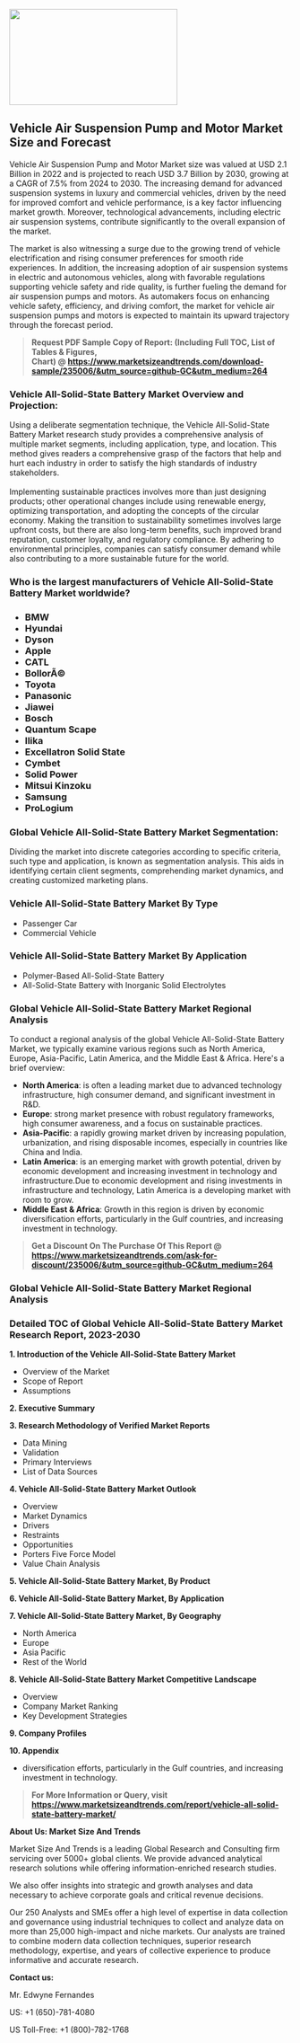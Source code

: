 <p><img class="alignnone size-medium wp-image-20088" src="https://ffe5etoiles.com/wp-content/uploads/2024/12/MST1-300x171.png" alt="" width="300" height="171" /></p><h2>Vehicle Air Suspension Pump and Motor Market Size and Forecast</h2><p>Vehicle Air Suspension Pump and Motor Market size was valued at USD 2.1 Billion in 2022 and is projected to reach USD 3.7 Billion by 2030, growing at a CAGR of 7.5% from 2024 to 2030. The increasing demand for advanced suspension systems in luxury and commercial vehicles, driven by the need for improved comfort and vehicle performance, is a key factor influencing market growth. Moreover, technological advancements, including electric air suspension systems, contribute significantly to the overall expansion of the market. </p><p>The market is also witnessing a surge due to the growing trend of vehicle electrification and rising consumer preferences for smooth ride experiences. In addition, the increasing adoption of air suspension systems in electric and autonomous vehicles, along with favorable regulations supporting vehicle safety and ride quality, is further fueling the demand for air suspension pumps and motors. As automakers focus on enhancing vehicle safety, efficiency, and driving comfort, the market for vehicle air suspension pumps and motors is expected to maintain its upward trajectory through the forecast period. </p></p><blockquote id="" class=""><strong>Request PDF Sample Copy of Report: (Including Full TOC, List of Tables &amp; Figures, Chart)&nbsp;@&nbsp;<strong><a href="https://www.marketsizeandtrends.com/download-sample/235006/&utm_source=github-GC&utm_medium=264" target="_blank">https://www.marketsizeandtrends.com/download-sample/235006/&utm_source=github-GC&utm_medium=264</a></strong></strong></blockquote><h3 id="" class="">Vehicle All-Solid-State Battery Market&nbsp;Overview and Projection:</h3><p id="" class="">Using a deliberate segmentation technique, the Vehicle All-Solid-State Battery Market research study provides a comprehensive analysis of multiple market segments, including application, type, and location. This method gives readers a comprehensive grasp of the factors that help and hurt each industry in order to satisfy the high standards of industry stakeholders. <br /> <br />Implementing sustainable practices involves more than just designing products; other operational changes include using renewable energy, optimizing transportation, and adopting the concepts of the circular economy. Making the transition to sustainability sometimes involves large upfront costs, but there are also long-term benefits, such improved brand reputation, customer loyalty, and regulatory compliance. By adhering to environmental principles, companies can satisfy consumer demand while also contributing to a more sustainable future for the world.</p><h3 id="" class="">Who is the largest manufacturers of&nbsp;Vehicle All-Solid-State Battery Market worldwide?</h3><h3 class=""><p><ul><li>BMW </li><li> Hyundai </li><li> Dyson </li><li> Apple </li><li> CATL </li><li> BollorÃ© </li><li> Toyota </li><li> Panasonic </li><li> Jiawei </li><li> Bosch </li><li> Quantum Scape </li><li> Ilika </li><li> Excellatron Solid State </li><li> Cymbet </li><li> Solid Power </li><li> Mitsui Kinzoku </li><li> Samsung </li><li> ProLogium</li></ul></p></h3><h3 id="" class="">Global&nbsp;Vehicle All-Solid-State Battery Market Segmentation:</h3><p id="" class="">Dividing the market into discrete categories according to specific criteria, such type and application, is known as segmentation analysis. This aids in identifying certain client segments, comprehending market dynamics, and creating customized marketing plans.</p><h3 id="" class="">Vehicle All-Solid-State Battery Market&nbsp;By Type</h3><p><p><ul><li>Passenger Car</li><li> Commercial Vehicle</p></li></ul></p></p><h3 id="" class="">Vehicle All-Solid-State Battery Market&nbsp;By Application</h3><p class=""><p><ul><li>Polymer-Based All-Solid-State Battery</li><li> All-Solid-State Battery with Inorganic Solid Electrolytes</li></ul></p></p><h3 id="" class="">Global Vehicle All-Solid-State Battery Market Regional Analysis</h3><p id="" class="">To conduct a regional analysis of the global Vehicle All-Solid-State Battery Market, we typically examine various regions such as North America, Europe, Asia-Pacific, Latin America, and the Middle East &amp; Africa. Here's a brief overview:</p><ul><li><strong>North America</strong>: is often a leading market due to advanced technology infrastructure, high consumer demand, and significant investment in R&amp;D.</li><li><strong>Europe</strong>: strong market presence with robust regulatory frameworks, high consumer awareness, and a focus on sustainable practices.</li><li><strong>Asia-Pacific</strong>: a rapidly growing market driven by increasing population, urbanization, and rising disposable incomes, especially in countries like China and India.</li><li><strong>Latin America</strong>: is an emerging market with growth potential, driven by economic development and increasing investment in technology and infrastructure.Due to economic development and rising investments in infrastructure and technology, Latin America is a developing market with room to grow.</li><li><strong>Middle East &amp; Africa</strong>: Growth in this region is driven by economic diversification efforts, particularly in the Gulf countries, and increasing investment in technology.</li></ul><blockquote id="" class=""><strong>Get a Discount On The Purchase Of This Report @ <strong><a href="https://www.marketsizeandtrends.com/ask-for-discount/235006/&utm_source=github-GC&utm_medium=264" target="_blank">https://www.marketsizeandtrends.com/ask-for-discount/235006/&utm_source=github-GC&utm_medium=264</a></strong></strong></blockquote><h3 id="" class="">Global Vehicle All-Solid-State Battery Market Regional Analysis</h3><h3 id="" class="">Detailed TOC of Global Vehicle All-Solid-State Battery Market Research Report, 2023-2030</h3><p id="" class=""><strong>1. Introduction of the Vehicle All-Solid-State Battery Market</strong></p><ul><li>Overview of the Market</li><li>Scope of Report</li><li>Assumptions</li></ul><p id="" class=""><strong>2. Executive Summary</strong></p><p id="" class=""><strong>3. Research Methodology of Verified Market Reports</strong></p><ul><li>Data Mining</li><li>Validation</li><li>Primary Interviews</li><li>List of Data Sources</li></ul><p id="" class=""><strong>4. Vehicle All-Solid-State Battery Market Outlook</strong></p><ul><li>Overview</li><li>Market Dynamics</li><li>Drivers</li><li>Restraints</li><li>Opportunities</li><li>Porters Five Force Model</li><li>Value Chain Analysis</li></ul><p id="" class=""><strong>5. Vehicle All-Solid-State Battery Market, By Product</strong></p><p id="" class=""><strong>6. Vehicle All-Solid-State Battery Market, By Application</strong></p><p id="" class=""><strong>7. Vehicle All-Solid-State Battery Market, By Geography</strong></p><ul><li>North America</li><li>Europe</li><li>Asia Pacific</li><li>Rest of the World</li></ul><p id="" class=""><strong>8. Vehicle All-Solid-State Battery Market Competitive Landscape</strong></p><ul><li>Overview</li><li>Company Market Ranking</li><li>Key Development Strategies</li></ul><p id="" class=""><strong>9. Company Profiles</strong></p><p id="" class=""><strong>10. Appendix</strong></p><ul><li>diversification efforts, particularly in the Gulf countries, and increasing investment in technology.</li></ul><blockquote id="" class=""><strong>For More Information or Query, visit <strong><strong><a href="https://www.marketsizeandtrends.com/report/vehicle-all-solid-state-battery-market/" target="_blank">https://www.marketsizeandtrends.com/report/vehicle-all-solid-state-battery-market/</a></strong></strong></strong></blockquote><p id="" class=""><strong>About Us: Market Size And Trends</strong></p><p id="" class="">Market Size And Trends is a leading Global Research and Consulting firm servicing over 5000+ global clients. We provide advanced analytical research solutions while offering information-enriched research studies.</p><p id="" class="">We also offer insights into strategic and growth analyses and data necessary to achieve corporate goals and critical revenue decisions.</p><p id="" class="">Our 250 Analysts and SMEs offer a high level of expertise in data collection and governance using industrial techniques to collect and analyze data on more than 25,000 high-impact and niche markets. Our analysts are trained to combine modern data collection techniques, superior research methodology, expertise, and years of collective experience to produce informative and accurate research.</p><p id="" class=""><strong>Contact us:</strong></p><p id="" class="">Mr. Edwyne Fernandes</p><p id="" class="">US: +1 (650)-781-4080</p><p id="" class="">US Toll-Free: +1 (800)-782-1768</p>
